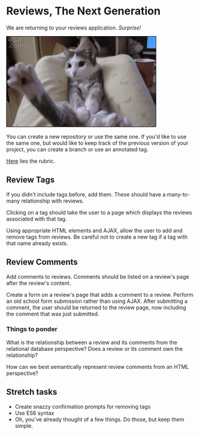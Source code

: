 # Reviews, The Next Generation

We are returning to your reviews application. *Surprise!*

![Surprise](./photofunky.gif)

You can create a new repository or use the same one. If you'd like to use the same one, but would like to keep track of the previous version of your project, you can create a branch or use an annotated tag.

[Here](./rubric.md) lies the rubric.

## Review Tags

If you didn't include tags before, add them. These should have a many-to-many relationship with reviews.

Clicking on a tag should take the user to a page which displays the reviews associated with that tag.

Using appropriate HTML elements and AJAX, allow the user to add and remove tags from reviews. Be careful not to create a new tag if a tag with that name already exists.

## Review Comments

Add comments to reviews. Comments should be listed on a review's page after the review's content.

Create a form on a review's page that adds a comment to a review. Perform an old school form submission rather than using AJAX. After submitting a comment, the user should be returned to the review page, now including the comment that was just submitted.

### Things to ponder

What is the relationship between a review and its comments from the relational database perspective? Does a review or its comment own the relationship?

How can we best semantically represent review comments from an HTML perspective?

## Stretch tasks

- Create snazzy confirmation prompts for removing tags
- Use ES6 syntax
- Oh, you've already thought of a few things. Do those, but keep them simple.